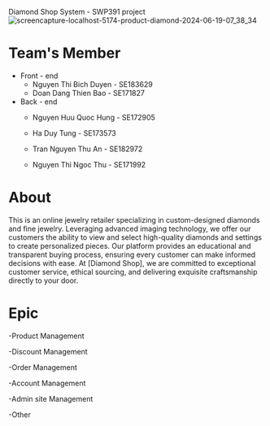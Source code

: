Diamond Shop System - SWP391 project
![screencapture-localhost-5174-product-diamond-2024-06-19-07_38_34](https://github.com/quochungg/FDiamondShop/assets/167979922/404aa80a-6696-403e-9ebb-b33c1487a5d7)

# Team's Member
- Front - end 
  + Nguyen Thi Bich Duyen - SE183629
  + Doan Dang Thien Bao - SE171827
- Back - end
  + Nguyen Huu Quoc Hung - SE172905
  + Ha Duy Tung - SE173573
  + Tran Nguyen Thu An - SE182972


  + Nguyen Thi Ngoc Thu - SE171992

# About
This is an online jewelry retailer specializing in custom-designed diamonds and fine jewelry. Leveraging advanced imaging technology, we offer our customers the ability to view and select high-quality diamonds and settings to create personalized pieces. Our platform provides an educational and transparent buying process, ensuring every customer can make informed decisions with ease. At [Diamond Shop], we are committed to exceptional customer service, ethical sourcing, and delivering exquisite craftsmanship directly to your door.
# Epic
-Product Management

-Discount Management

-Order Management

-Account Management

-Admin site Management

-Other
